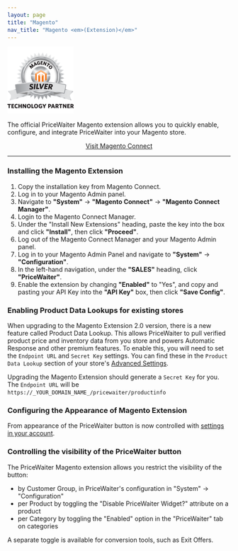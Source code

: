 ```yaml
---
layout: page
title: "Magento"
nav_title: "Magento <em>(Extension)</em>"
---
```


<img src="/images/magento-silver.png" class="right" width="150" height="150" />

The official PriceWaiter Magento extension allows you to quickly enable, configure, and integrate PriceWaiter into your Magento store.

<center>
    <a class="btn btn-primary btn-outline btn-lg" href="http://www.magentocommerce.com/magento-connect/pricewaiterr-name-your-price-widget.html" target="_blank">Visit Magento Connect</a><br />
</center>

* * *

### Installing the Magento Extension

1. Copy the installation key from Magento Connect.
2. Log in to your Magento Admin panel.
3. Navigate to __"System"__ -> __"Magento Connect"__ -> __"Magento Connect Manager"__.
4. Login to the Magento Connect Manager.
5. Under the "Install New Extensions" heading, paste the key into the box and click __"Install"__, then click __"Proceed"__.
6. Log out of the Magento Connect Manager and your Magento Admin panel.
7. Log in to your Magento Admin Panel and navigate to __"System"__ -> __"Configuration"__.
8. In the left-hand navigation, under the __"SALES"__ heading, click __"PriceWaiter"__.
9. Enable the extension by changing __"Enabled"__ to "Yes", and copy and pasting your API Key into the __"API Key"__ box, then click __"Save Config"__.

### Enabling Product Data Lookups for existing stores

When upgrading to the Magento Extension 2.0 version, there is a new feature called Product Data Lookup. This allows PriceWaiter to pull verified product price and inventory data from you store and powers Automatic Response and other premium features. To enable this, you will need to set the `Endpoint URL` and `Secret Key` settings. You can find these in the `Product Data Lookup` section of your store's [Advanced Settings](https://manage.pricewaiter.com/store/advanced).

Upgrading the Magento Extension should generate a `Secret Key` for you. The `Endpoint URL` will be `https://_YOUR_DOMAIN_NAME_/pricewaiter/productinfo`

### Configuring the Appearance of Magento Extension

From appearance of the PriceWaiter button is now controlled with [settings in your account](https://manage.pricewaiter.com/store/button).

### Controlling the visibility of the PriceWaiter button

The PriceWaiter Magento extension allows you restrict the visibility of the button:

* by Customer Group, in PriceWaiter's configuration in "System" -> "Configuration"
* per Product by toggling the "Disable PriceWaiter Widget?" attribute on a product
* per Category by toggling the "Enabled" option in the "PriceWaiter" tab on categories

A separate toggle is available for conversion tools, such as Exit Offers.


